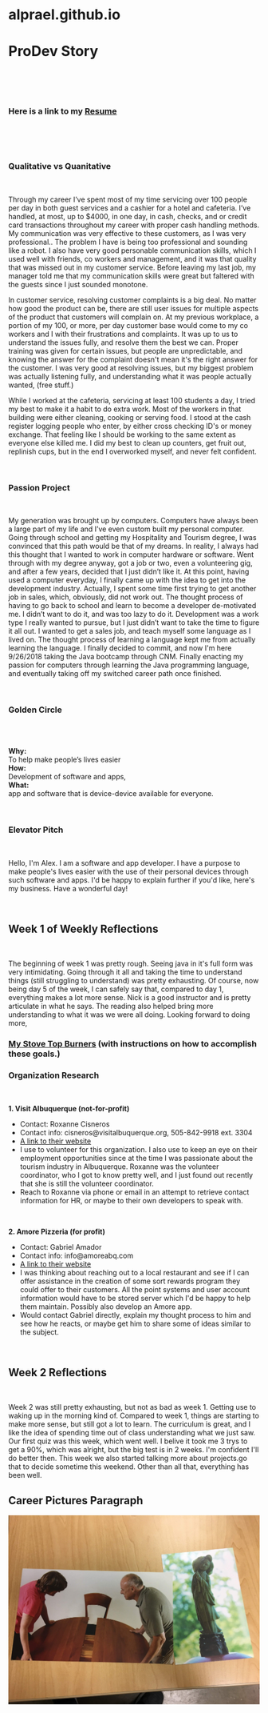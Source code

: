 # alprael.github.io
<html>
  <h1><strong>ProDev Story</strong></h1> <BR><BR><BR>
    <h3>Here is a link to my <a target="_blank"  href="https://cdn.rawgit.com/alprael/Alex_resume_deepdive/5098d5b0/resume%204.pdf">Resume</a></h3><BR><BR><BR>
      <h3><strong>Qualitative vs Quanitative</strong></h3>  <BR>
   <p>Through my career I’ve spent most of my time servicing over 100 people per day in both guest services and a cashier for a hotel and cafeteria. I’ve handled, at most, up to $4000, in one day, in cash, checks, and or credit card transactions throughout my career with proper cash handling methods.  My communication was very effective to these customers, as I was very professional.. The problem I have is being too professional and sounding like a robot. I also have very good personable communication skills, which I used well with friends, co workers and management, and it was that quality that was missed out in my customer service. Before leaving my last job, my manager told me that my communication skills were great but faltered with the guests since I just sounded monotone.</p>

   <p>In customer service, resolving customer complaints is a big deal. No matter how good the product can be, there are still user issues for multiple aspects of the product that customers will complain on. At my previous workplace, a portion of my 100, or more, per day customer base would come to my co workers and I with their frustrations and complaints. It was up to us to understand the issues fully, and resolve them the best we can. Proper training was given for certain issues, but people are unpredictable, and knowing the answer for the complaint doesn't mean it's the right answer for the customer. I was very good at resolving issues, but my biggest problem was actually listening fully, and understanding what it was people actually wanted, (free stuff.)</p>

   <p>While I worked at the cafeteria, servicing at least 100 students a day, I tried my best to make it a habit to do extra work. Most of the workers in that building were either cleaning, cooking or serving food. I stood at the cash register logging people who enter, by either cross checking ID's or money exchange. That feeling like I should be working to the same extent as everyone else killed me. I did my best to clean up counters, get fruit out, replinish cups, but in the end I overworked myself, and never felt confident.</p><BR>

   <h3><strong>Passion Project</strong></h3><BR>
   <p>My generation was brought up by computers. Computers have always been a large part of my life and I’ve even custom built my personal computer. Going through school and getting my Hospitality and Tourism degree, I was convinced that this path would be that of my dreams. In reality, I always had this thought that I wanted to work in computer hardware or software. Went through with my degree anyway, got a job or two, even a volunteering gig, and after a few years, decided that I just didn’t like it. At this point, having used a computer everyday, I finally came up with the idea to get into the development industry. Actually, I spent some time first trying to get another job in sales, which, obviously, did not work out. The thought process of having to go back to school and learn to become a developer de-motivated me. I didn’t want to do it, and was too lazy to do it. Development was a work type I really wanted to pursue, but I just didn’t want to take the time to figure it all out. I wanted to get a sales job, and teach myself some language as I lived on. The thought process of learning a language kept me from actually learning the language. I finally decided to commit, and now I'm here 9/26/2018 taking the Java bootcamp through CNM. Finally enacting my passion for computers through learning the Java programming language, and eventually taking off my switched career path once finished.</p><BR>

   <h3><strong>Golden Circle</strong></h3><BR>
   <p><br><strong>Why:</strong><br> To help make people’s lives easier<br>
  <strong>How:</strong><br> Development of software and apps,<br>
  <strong>What:</strong><br> app and software that is device-device available for everyone.</p><BR>
   
   <h3><strong>Elevator Pitch</strong></h3><BR>
   <p>Hello, I'm Alex. I am a software and app developer. I have a purpose to make people's lives easier with the use of their personal devices through such software and apps. I'd be happy to explain further if you'd like, here's my business. Have a wonderful day!</p><BR>

<h2><strong> Week 1 of Weekly Reflections</strong> </h2><BR>
  <p> The beginning of week 1 was pretty rough. Seeing java in it's full form was very intimidating. Going through it all and taking the time to understand things (still struggling to understand) was pretty exhausting. Of course, now being day 5 of the week, I can safely say that, compared to day 1, everything makes a lot more sense. Nick is a good instructor and is pretty articulate in what he says. The reading also helped bring more understanding to what it was we were all doing. Looking forward to doing more,</p>

<h3><p><a href="http://nbviewer.jupyter.org/github/alprael/Stove-top-burners/blob/master/stove%20prodev.pdf" target="_blank">My Stove Top Burners</a> (with instructions on how to accomplish these goals.)</p></h3>

<h3><strong>Organization Research</strong></h3><BR>
  <p><strong>1. Visit Albuquerque (not-for-profit)</strong>
  <ul><li>Contact: Roxanne Cisneros</li>
    <li>Contact info: cisneros@visitalbuquerque.org,  505-842-9918 ext. 3304</li>
    <li><a href="http://visitalbuquerque.org" target="_blank">A link to their website</a></li>
    <li>I use to volunteer for this organization. I also use to keep an eye on their employment opportunities since at the time I was passionate about the tourism industry in Albuquerque. Roxanne was the volunteer coordinator, who I got to know pretty well, and I just found out recently that she is still the volunteer coordinator.</li>
    <li>Reach to Roxanne via phone or email in an attempt to retrieve contact information for HR, or maybe to their own developers to speak with.</li></ul></p><BR>
  <p><strong>2. Amore Pizzeria (for profit)</strong>
  <ul><li>Contact: Gabriel Amador</li>
    <li>Contact info: info@amoreabq.com</li>
    <li><a href="https://www.amoreabq.com/" target="_blank">A link to their website</a></li>
   <li>I was thinking about reaching out to a local restaurant and see if I can offer assistance in the creation of some sort rewards program they could offer to their customers. All the point systems and user account information would have to be stored server which I'd be happy to help them maintain. Possibly also develop an Amore app.</li>
   <li>Would contact Gabriel directly, explain my thought process to him and see how he reacts, or maybe get him to share some of ideas similar to the subject.</li></ul></p><BR>

<h2><strong>Week 2 Reflections</strong></h2><br>
<p>Week 2 was still pretty exhausting, but not as bad as week 1. Getting use to waking up in the morning kind of. Compared to week 1, things are starting to make more sense, but still got a lot to learn. The curriculum is great, and I like the idea of spending time out of class understanding what we just saw. Our first quiz was this week, which went well. I belive it took me 3 trys to get a 90%, which was alright, but the big test is in 2 weeks. I'm confident I'll do better then. This week we also started talking more about projects.go that to decide sometime this weekend. Other than all that, everything has been well.</p>

<h2><strong>Career Pictures Paragraph</strong></h2>
<img src="https://github.com/alprael/career-pics/blob/master/IMG_0736.JPG"></img>
